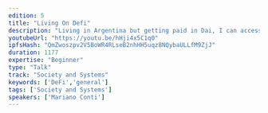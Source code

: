 ```yaml
---
edition: 5
title: "Living On Defi"
description: "Living in Argentina but getting paid in Dai, I can access financial systems that are usually not available to us. I want to show how Ethereum's DeFi movement has been working fine for the last 2 years, by leveraging Dai and secondary lending platforms, and how that is changing the financial reality for people in developing economies. Someone in South America getting paid in crypto can access more stable currencies than their local ones, with better interest rates, and this is all happening right now, and scaling right now."
youtubeUrl: "https://youtu.be/hHji4x5C1q0"
ipfsHash: "QmZwoszpv2V5BoWR4RLseB2nhHH5uqz8NQybaULLfM9ZjJ"
duration: 1177
expertise: "Beginner"
type: "Talk"
track: "Society and Systems"
keywords: ['DeFi','general']
tags: ['Society and Systems']
speakers: ['Mariano Conti']
---
```

